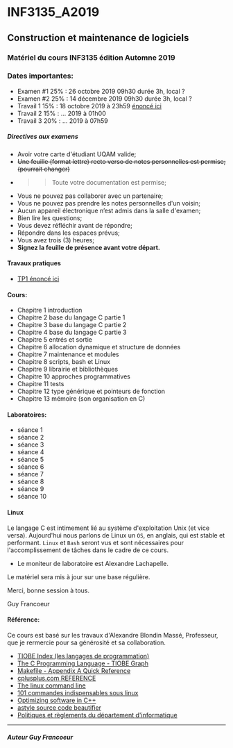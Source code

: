 # INF3135_A2019

## Construction et maintenance de logiciels

### Matériel du cours INF3135 édition Automne 2019

### Dates importantes:
- Examen #1 25% : 26 octobre 2019 09h30 durée 3h, local ?
- Examen #2 25% : 14 décembre 2019 09h30 durée 3h, local ?
- Travail 1 15% :  18 octobre 2019 à 23h59 [énoncé ici](https://gitlab.info.uqam.ca/inf3135-aut2019/inf3135-aut2019-tp1-enonce)
- Travail 2 15% :  ... 2019 à 01h00
- Travail 3 20% :  ... 2019 à 07h59

##### Directives aux examens
 + Avoir votre carte d'étudiant UQAM valide;
 + ~~Une feuille (format lettre) recto verso de notes personnelles est permise; (pourrait changer)~~
 + > > Toute votre documentation est permise;
 + Vous ne pouvez pas collaborer avec un partenaire;
 + Vous ne pouvez pas prendre les notes personnelles d'un voisin;
 + Aucun appareil électronique n’est admis dans la salle d'examen;
 + Bien lire les questions;
 + Vous devez réfléchir avant de répondre;
 + Répondre dans les espaces prévus;
 + Vous avez trois (3) heures;
 + **Signez la feuille de présence avant votre départ.**

#### Travaux pratiques
- [TP1 énoncé ici](https://gitlab.info.uqam.ca/inf3135-aut2019/inf3135-aut2019-tp1-enonce)

#### Cours:
- Chapitre 1 introduction
- Chapitre 2 base du langage C partie 1
- Chapitre 3 base du langage C partie 2
- Chapitre 4 base du langage C partie 3
- Chapitre 5 entrés et sortie
- Chapitre 6 allocation dynamique et structure de données
- Chapitre 7 maintenance et modules
- Chapitre 8 scripts, bash et Linux
- Chapitre 9 librairie et bibliothèques
- Chapitre 10 approches programmatives
- Chapitre 11 tests
- Chapitre 12 type générique et pointeurs de fonction
- Chapitre 13 mémoire (son organisation en C)

#### Laboratoires:
- séance 1
- séance 2
- séance 3
- séance 4
- séance 5
- séance 6
- séance 7
- séance 8
- séance 9
- séance 10

#### Linux

Le langage C est intimement lié au système d'exploitation Unix (et vice versa).  Aujourd'hui nous 
parlons de Linux un `OS`, en anglais, qui est stable et performant.  `Linux` et `Bash` seront vus
et sont nécessaires pour l'accomplissement de tâches dans le cadre de ce cours.


+ Le moniteur de laboratoire est Alexandre Lachapelle.


Le matériel sera mis à jour sur une base régulière.

Merci, bonne session à tous.

Guy Francoeur

#### Référence: 

Ce cours est basé sur les travaux d'Alexandre Blondin Massé, Professeur, que je rermercie pour sa générosité et sa collaboration. 

+ [TIOBE Index (les langages de programmation)](https://www.tiobe.com/tiobe-index/ "Usage des langages de programmation")
+ [The C Programming Language - TIOBE Graph](https://www.tiobe.com/tiobe-index/c/ "Langage C")
+ [Makefile - Appendix A Quick Reference](https://www.gnu.org/software/make/manual/html_node/Quick-Reference.html#Quick-Reference)
+ [cplusplus.com REFERENCE](http://www.cplusplus.com/reference/ "cplusplus.com REFERENCE")
+ [The linux command line](http://www.linuxcommand.org/tlcl.php "The linux command line")
+ [101 commandes indispensables sous linux](https://buzut.fr/101-commandes-indispensables-sous-linux/ "101 commandes indispensables sous linux")
+ [Optimizing software in C++](https://www.agner.org/optimize/optimizing_cpp.pdf "référence pour le C++, niveau expert")
+ [astyle source code beautifier](https://sourceforge.net/projects/astyle/files/astyle/astyle%203.1/)
+ [Politiques et règlements du département d'informatique](http://info.uqam.ca/politiques/)

----

##### Auteur Guy Francoeur
